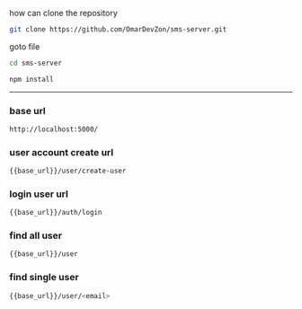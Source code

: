 how can clone the repository

```bash
git clone https://github.com/OmarDevZon/sms-server.git
```

goto file

```bash
cd sms-server
```

```bash
npm install
```

---

### base url

```bash
http://localhost:5000/
```

### user account create url

```bash
{{base_url}}/user/create-user
```

### login user url

```bash
{{base_url}}/auth/login
```

### find all user

```bash
{{base_url}}/user
```

### find single user

```bash
{{base_url}}/user/<email>
```
